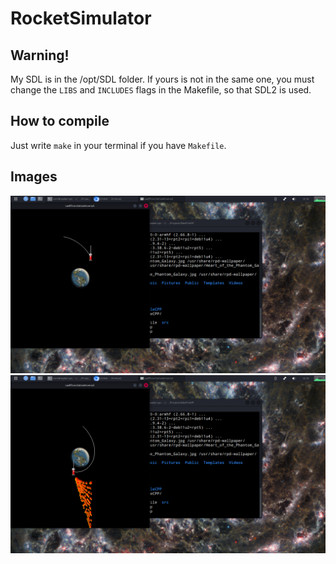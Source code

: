 # RocketSimulator
## Warning!
My SDL is in the /opt/SDL folder. If yours is not in the same one, you must change the `LIBS` and `INCLUDES` flags in the Makefile, so that SDL2 is used.
## How to compile
Just write `make` in your terminal if you have `Makefile`.
## Images
![alt text](data/screenshots/1.png)
![alt text](data/screenshots/2.png)

